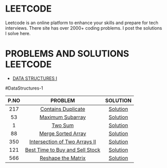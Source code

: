 # LEETCODE
Leetcode is an online platform to enhance your skills and prepare for tech interviews. There site has over 2000+ coding problems. I post the solutions I solve here. 
<h1>PROBLEMS AND SOLUTIONS LEETCODE</h1>

* [DATA STRUCTURES I](DataStructures-1)

#DataStructures-1

| P.NO |                                                PROBLEM                                          				  |                                                                                           SOLUTION                                                                                                                            									    |	  
|:---:|:---------------------------------------------------------------------------------------------------------------------:|:-----------------------------------------------------------------------------------------------------------------------------------------------------------------------------------------------------------------------------------------------------------------------:|
|  217  | [Contains Duplicate](https://leetcode.com/problems/contains-duplicate/)                                  				  | [Solution](https://github.com/Preethi-Suresh/LEETCODE/blob/main/SOLUTION/217.ContainsDuplicate.java)               									    |	
|  53  | [Maximum Subarray](https://leetcode.com/problems/maximum-subarray/)                                     				  | [Solution](https://github.com/Preethi-Suresh/LEETCODE/blob/main/SOLUTION/53.MaximumSubarray.java)                									    |
|  1  | [Two Sum](https://leetcode.com/problems/two-sum/)                                   		      | [Solution](https://github.com/Preethi-Suresh/LEETCODE/blob/main/SOLUTION/1.TwoSum.java)              										    |
|  88  | [Merge Sorted Array](https://leetcode.com/problems/merge-sorted-array/)            | [Solution](https://github.com/Preethi-Suresh/LEETCODE/blob/main/SOLUTION/88.MergeSortedArray.java)                  | 	
|  350  | [Intersection of Two Arrays II](https://leetcode.com/problems/intersection-of-two-arrays-ii/)                              | [Solution](https://github.com/Preethi-Suresh/LEETCODE/blob/main/SOLUTION/350.IntersectionofTwoArraysII.java)               						        |
|  121  | [Best Time to Buy and Sell Stock](https://leetcode.com/problems/best-time-to-buy-and-sell-stock/)                                       				  | [Solution](https://github.com/Preethi-Suresh/LEETCODE/blob/main/SOLUTION/121.BestTimetoBuyandSellStock.java)                											    |
|  566  | [Reshape the Matrix](https://leetcode.com/problems/reshape-the-matrix)                                       				  | [Solution](https://github.com/Preethi-Suresh/LEETCODE/blob/main/SOLUTION/566.ReshapeTheMatrix.java)                											    |




